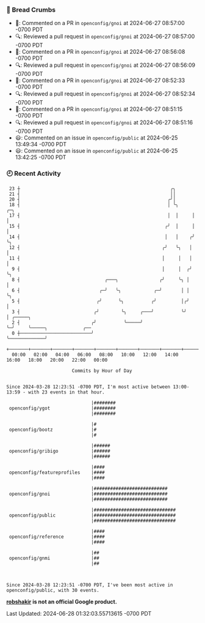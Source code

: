 ### 🍞 Bread Crumbs

 * 💬: Commented on a PR in  `openconfig/gnoi` at 2024-06-27 08:57:00 -0700 PDT
 * 🔍: Reviewed a pull request in  `openconfig/gnoi` at 2024-06-27 08:57:00 -0700 PDT
 * 💬: Commented on a PR in  `openconfig/gnoi` at 2024-06-27 08:56:08 -0700 PDT
 * 🔍: Reviewed a pull request in  `openconfig/gnoi` at 2024-06-27 08:56:09 -0700 PDT
 * 💬: Commented on a PR in  `openconfig/gnoi` at 2024-06-27 08:52:33 -0700 PDT
 * 🔍: Reviewed a pull request in  `openconfig/gnoi` at 2024-06-27 08:52:34 -0700 PDT
 * 💬: Commented on a PR in  `openconfig/gnoi` at 2024-06-27 08:51:15 -0700 PDT
 * 🔍: Reviewed a pull request in  `openconfig/gnoi` at 2024-06-27 08:51:16 -0700 PDT
 * 😃: Commented on an issue in `openconfig/public` at 2024-06-25 13:49:34 -0700 PDT
 * 😃: Commented on an issue in `openconfig/public` at 2024-06-25 13:42:25 -0700 PDT

### 🕘 Recent Activity
```
 23 ┼                                                       ╭╮
 21 ┤                                                       ││
 20 ┤                                                      ╭╯│
 18 ┤                                                      │ ╰╮     ╭─╮
 17 ┤                                                      │  │     │ │
 15 ┤                                                     ╭╯  │     │ │
 14 ┤                                                     │   │    ╭╯ ╰╮
 12 ┤                                                    ╭╯   ╰╮   │   │
 11 ┤                                                    │     │   │   │
  9 ┤                                                    │     │  ╭╯   ╰╮
  8 ┤                               ╭───╮               ╭╯     ╰╮ │     │
  6 ┤                             ╭─╯   ╰╮            ╭─╯       │ │     ╰╮
  5 ┤                            ╭╯      ╰╮          ╭╯         │╭╯      │
  3 ┤                           ╭╯        ╰╮     ╭───╯          ╰╯       │ ╭─────╮
  2 ┤                          ╭╯          ╰─────╯                       ╰─╯     ╰─────╮             ╭──
  0 ┼──────────────────────────╯                                                       ╰─────────────╯
    +───────+───────+───────+───────+───────+───────+───────+───────+───────+───────+───────+───────+────
  00:00   02:00   04:00   06:00   08:00   10:00   12:00   14:00   16:00   18:00   20:00   22:00   00:00   

						Commits by Hour of Day


Since 2024-03-28 12:23:51 -0700 PDT, I'm most active between 13:00-13:59 - with 23 events in that hour.

```



```
                               |########
 openconfig/ygot               |########
                               |########

                               |#
 openconfig/bootz              |#
                               |#

                               |######
 openconfig/gribigo            |######
                               |######

                               |####
 openconfig/featureprofiles    |####
                               |####

                               |###########################
 openconfig/gnoi               |###########################
                               |###########################

                               |##############################
 openconfig/public             |##############################
                               |##############################

                               |####
 openconfig/reference          |####
                               |####

                               |##
 openconfig/gnmi               |##
                               |##



Since 2024-03-28 12:23:51 -0700 PDT, I've been most active in openconfig/public, with 30 events.

```
**[robshakir](mailto:robjs@google.com) is not an official Google product.**  


Last Updated: 2024-06-28 01:32:03.55713615 -0700 PDT
